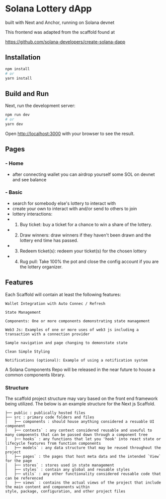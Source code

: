 
# Solana Lottery dApp 

built with Next and Anchor, running on Solana devnet

This frontend was adapted from the scaffold found at 

https://github.com/solana-developers/create-solana-dapp

## Installation

```bash
npm install
# or
yarn install
```

## Build and Run

Next, run the development server:

```bash
npm run dev
# or
yarn dev
```

Open [http://localhost:3000](http://localhost:3000) with your browser to see the result.

## Pages
### - Home

- after connecting wallet you can airdrop yourself some SOL on devnet and see balance

### - Basic

- search for somebody else's lottery to interact with 
- create your own to interact with and/or send to others to join
- lottery interactions:
- 1. Buy ticket: buy a ticket for a chance to win a share of the lottery.
- 2. Draw winners: draw winners if they haven't been drawn and the lottery end time has passed.
- 3. Redeem ticket(s): redeem your ticket(s) for the chosen lottery 
- 4. Rug pull: Take 100% the pot and close the config account if you are the lottery organizer.

## Features

Each Scaffold will contain at least the following features:

```
Wallet Integration with Auto Connec / Refresh

State Management

Components: One or more components demonstrating state management

Web3 Js: Examples of one or more uses of web3 js including a transaction with a connection provider

Sample navigation and page changing to demonstate state

Clean Simple Styling 

Notifications (optional): Example of using a notification system

```

A Solana Components Repo will be released in the near future to house a common components library.


### Structure

The scaffold project structure may vary based on the front end framework being utilized. The below is an example structure for the Next js Scaffold.
 
```
├── public : publically hosted files
├── src : primary code folders and files 
│   ├── components : should house anything considered a resuable UI component
│   ├── contexts` : any context considered reusable and useuful to many compoennts that can be passed down through a component tree
│   ├── hooks` : any functions that let you 'hook' into react state or lifecycle features from function components
│   ├── models` : any data structure that may be reused throughout the project
│   ├── pages` : the pages that host meta data and the intended `View` for the page
│   ├── stores` : stores used in state management
│   ├── styles` : contain any global and reusable styles
│   ├── utils` : any other functionality considered reusable code that can be referenced
│   ├── views` : contains the actual views of the project that include the main content and components within
style, package, configuration, and other project files

```

